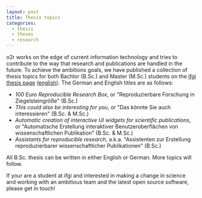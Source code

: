 ```yaml
---
layout: post
title: Thesis topics
categories:
  - thesis
  - theses
  - research
---
```


o2r works on the edge of current information technology and tries to contribute to the way that research and publications are handled in the future. To achieve the ambitions goals, we have published a collection of thesis topics for both Bachlor (B.Sc.) and Master (M.Sc.) students on the [ifgi thesis page](http://www.uni-muenster.de/Geoinformatics/en/Studies/thesis/index.php) ([english](http://www.uni-muenster.de/Geoinformatics/en/Studies/thesis/index.php)). The German and English titles are as follows:

* _100 Euro Reproducible Research Box_, or "Reproduzierbare Forschung in Ziegelsteingröße" (B.Sc.)
* _This could also be interesting for you_, or "Das könnte Sie auch interessieren" (B.Sc. & M.Sc.)
* _Automatic creation of interactive UI widgets for scientific publications_, or "Automatische Erstellung interaktiver Benutzeroberflächen von wissenschaftlichen Publikation" (B.Sc. & M.Sc.)
* _Assistants for reproducible research_, a.k.a. "Assistenten zur Erstellung reproduzierbarer wissenschaftlicher Publikationen" (B.Sc.)


All B.Sc. thesis can be written in either English or German. More topics will follow.

If your are a student at ifgi and interested in making a change in science and working with an ambitious team and the latest open source software, please get in touch!
